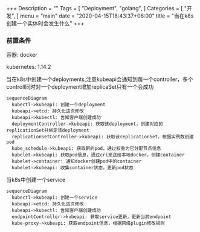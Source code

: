 +++
Description = ""
Tags = [
  "Deployment",
  "golang",
]
Categories = [
  "开发",
]
menu = "main"
date = "2020-04-15T18:43:37+08:00"
title = "当在k8s创建一个实体时会发生什么"
+++


### 前置条件

容器: docker


kubernetes: 1.14.2



当在k8s中创建一个deployments,注意kubeapi会通知到每一个controller，多个controll同时对一个deployment增加replicaSet只有一个会成功

```mermaid
sequenceDiagram
  kubectl->kubeapi: 创建一个deployment
  kubeapi->etcd: 持久化这次修改
  kubeapi->kubectl: 告知客户端创建成功
  deploymentController->kubeapi: 获取该deployment，创建对应的replicationSet并绑定该deployment
  replicationSetController->kubeapi: 获取该replicationSet，根据实例数创建pod
  kube_schedule->kubeapi: 获取新的pod，通过权重为它分配节点信息
  kubelet->kubeapi: 获取pod信息，通过cri发送给本地docker，创建container
  kubelet->container: 通知docker创建pod中的container
  kubelet->kubeapi: 收集container状态，更新pod状态
```
<!--more-->


当k8s中创建一个service

```mermaid
sequenceDiagram
  kubectl->kubeapi: 创建一个service
  kubeapi->etcd: 持久化这次修改
  kubeapi->kubectl: 告知客户端创建成功
  endpointController->kubeapi: 获取service更新，更新当前endpoint
  kube-proxy->kubeapi: 获取endpoint信息，根据网络plugin修改规则
```


